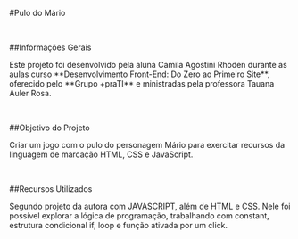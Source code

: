 #Pulo do Mário
<p align="left"></p>
<br>

##Informações Gerais
<p align="left">Este projeto foi desenvolvido pela aluna Camila Agostini Rhoden durante as aulas curso **Desenvolvimento Front-End: Do Zero ao Primeiro Site**, oferecido pelo **Grupo +praTI** e ministradas pela professora Tauana Auler Rosa.</p>
<br>

##Objetivo do Projeto
<p align="left">Criar um jogo com o pulo do personagem Mário para exercitar recursos da linguagem de marcação HTML, CSS e JavaScript.</p>
<br>

##Recursos Utilizados
<p align="left">Segundo projeto da autora com JAVASCRIPT, além de HTML e CSS. Nele foi possível explorar a lógica de programação, trabalhando com constant, estrutura condicional if, loop e função ativada por um click.</p>
<br>
